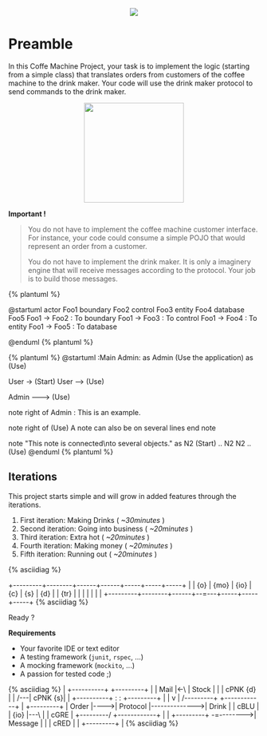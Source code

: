 
<p style="text-align: center;">
<img src="/customer.jpeg"/>
</p>


Preamble
========

In this Coffe Machine Project, your task is to implement the logic (starting
from a simple class) that translates orders from customers of the coffee
machine to the drink maker. Your code will use the drink maker protocol to
send commands to the drink maker.

<p style="text-align: center;">
   <img src="/coffee-800x700.png" width="200px"/>
</p>


**Important !**


> You do not have to implement the coffee machine customer interface. For
> instance, your code could consume a simple POJO that would represent an
> order from a customer.
>
> You do not have to implement the drink maker. It is only a imaginery
> engine that will receive messages according to the protocol. Your job
> is to build those messages.

{% plantuml %}

@startuml
actor Foo1
boundary Foo2
control Foo3
entity Foo4
database Foo5
Foo1 -> Foo2 : To boundary
Foo1 -> Foo3 : To control
Foo1 -> Foo4 : To entity
Foo1 -> Foo5 : To database

@enduml
{% plantuml %}

{% plantuml %}
@startuml
:Main Admin: as Admin
(Use the application) as (Use)

User -> (Start)
User --> (Use)

Admin ---> (Use)

note right of Admin : This is an example.

note right of (Use)
  A note can also
  be on several lines
end note

note "This note is connected\nto several objects." as N2
(Start) .. N2
N2 .. (Use)
@enduml
{% plantuml %}

Iterations
----------

This project starts simple and will grow in added features through the iterations.


 1. First iteration: Making Drinks ( *~30minutes* )
 2. Second iteration: Going into business ( *~20minutes* )
 3. Third iteration: Extra hot ( *~20minutes* )
 4. Fourth iteration: Making money ( *~20minutes* )
 5. Fifth iteration: Running out ( *~20minutes* )


{% asciidiag %}

 +---------+--------+------+------+-----+-----+-----+
 |         |  {o}   | {mo} | {io} | {c} | {s} | {d} |
 |    {tr} |        |      |      |     |     |     |
 +---------+--------+------+--=---+-----+-----+-----+
{% asciidiag %}


Ready ?


**Requirements**

 * Your favorite IDE or text editor
 * A testing framework (`junit`, `rspec`, ...)
 * A mocking framework (`mockito`, ...)
 * A passion for tested code ;)


{% asciidiag %}
                                           |
          +----------+        +---------+  |
          |     Mail |<-\     | Stock   |  |
          | cPNK {d} |  | /---| cPNK {s}|  |
          +----------+  : :   +---------+  |
                        | v                |
  /---------+     +------------+           |   +---------+
  |  Order  |---->|  Protocol  |-------------->| Drink   |
  |    cBLU |     |     {io}   |---\       |   | cGRE    |
  +---------/     +------------+   |       |   +---------+
                                   \-=-------->| Message |
                                           |   | cRED    |
                                           |   +---------+
                                           |
{% asciidiag %}
